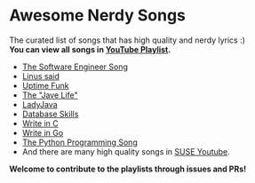 # Awesome Nerdy Songs
The curated list of songs that has high quality and nerdy lyrics :) <br/>
**You can view all songs in [YouTube Playlist](https://www.youtube.com/playlist?list=PLA6xCDN6uBAHYHERnO9s8Wb_F0oUYerCE).**

* [The Software Engineer Song](https://www.youtube.com/watch?v=y6NSdGL8czw&list=PLA6xCDN6uBAHYHERnO9s8Wb_F0oUYerCE)
* [Linus said](https://www.youtube.com/watch?v=oHNKTlz1lps&list=PLA6xCDN6uBAHYHERnO9s8Wb_F0oUYerCE)
* [Uptime Funk](https://www.youtube.com/watch?v=zbABy9ul11I&list=PLA6xCDN6uBAHYHERnO9s8Wb_F0oUYerCE)
* [The "Jave Life"](https://www.youtube.com/watch?v=b-Cr0EWwaTk&list=PLA6xCDN6uBAHYHERnO9s8Wb_F0oUYerCE)
* [LadyJava](https://www.youtube.com/watch?v=1JZnj4eNHXE&list=PLA6xCDN6uBAHYHERnO9s8Wb_F0oUYerCE)
* [Database Skills](https://www.youtube.com/watch?v=0vPt7GI-2kc&list=PLA6xCDN6uBAHYHERnO9s8Wb_F0oUYerCE)
* [Write in C](https://www.youtube.com/watch?v=1S1fISh-pag&list=PLA6xCDN6uBAHYHERnO9s8Wb_F0oUYerCE)
* [Write in Go](https://www.youtube.com/watch?v=yhC-361QGJw&list=PLA6xCDN6uBAHYHERnO9s8Wb_F0oUYerCE)
* [The Python Programming Song](https://www.youtube.com/watch?v=3UsKYsLSGpU&list=PLA6xCDN6uBAHYHERnO9s8Wb_F0oUYerCE)
* And there are many high quality songs in [SUSE Youtube](https://www.youtube.com/playlist?list=PL6sYHytyKN2-X93TurF3JptW8qSVm0DzA).

**Welcome to contribute to the playlists through issues and PRs!**
